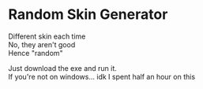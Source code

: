 # Random Skin Generator
Different skin each time  
No, they aren't good  
Hence "random"

Just download the exe and run it.  
If you're not on windows... idk I spent half an hour on this

